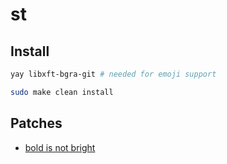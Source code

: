 # st

## Install
```sh
yay libxft-bgra-git # needed for emoji support
```

```sh
sudo make clean install
```

## Patches
- [bold is not bright](https://st.suckless.org/patches/bold-is-not-bright/)